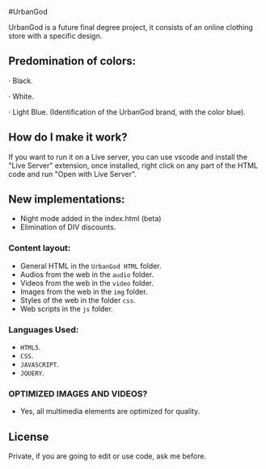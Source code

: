 #UrbanGod

UrbanGod is a future final degree project, it consists of an online clothing store with a specific design.

## Predomination of colors:

· Black.

· White.

· Light Blue. (Identification of the UrbanGod brand, with the color blue).

## How do I make it work?

If you want to run it on a Live server, you can use vscode and install the "Live Server" extension, once installed, right click on any part of the HTML code and run "Open with Live Server".


## New implementations:
- Night mode added in the index.html (beta)
- Elimination of DIV discounts.

### Content layout:
- General HTML in the `UrbanGod HTML` folder.
- Audios from the web in the `audio` folder.
- Videos from the web in the `video` folder.
- Images from the web in the `img` folder.
- Styles of the web in the folder `css`.
- Web scripts in the `js` folder.
### Languages ​​Used:
- `HTML5`.
- `CSS`.
- `JAVASCRIPT`.
- `JQUERY`.

### OPTIMIZED IMAGES AND VIDEOS?
- Yes, all multimedia elements are optimized for quality.

## License
Private, if you are going to edit or use code, ask me before.


